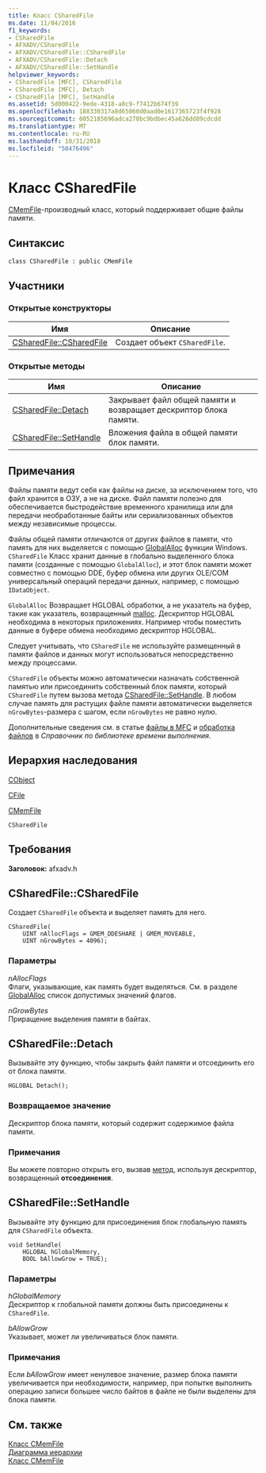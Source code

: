 ```yaml
---
title: Класс CSharedFile
ms.date: 11/04/2016
f1_keywords:
- CSharedFile
- AFXADV/CSharedFile
- AFXADV/CSharedFile::CSharedFile
- AFXADV/CSharedFile::Detach
- AFXADV/CSharedFile::SetHandle
helpviewer_keywords:
- CSharedFile [MFC], CSharedFile
- CSharedFile [MFC], Detach
- CSharedFile [MFC], SetHandle
ms.assetid: 5d000422-9ede-4318-a8c9-f7412b674f39
ms.openlocfilehash: 188330317a8d65060d0aad0e1617365723f4f928
ms.sourcegitcommit: 6052185696adca270bc9bdbec45a626dd89cdcdd
ms.translationtype: MT
ms.contentlocale: ru-RU
ms.lasthandoff: 10/31/2018
ms.locfileid: "50476496"
---
```

# <a name="csharedfile-class"></a>Класс CSharedFile

[CMemFile](../../mfc/reference/cmemfile-class.md)-производный класс, который поддерживает общие файлы памяти.

## <a name="syntax"></a>Синтаксис

```
class CSharedFile : public CMemFile
```

## <a name="members"></a>Участники

### <a name="public-constructors"></a>Открытые конструкторы

|Имя|Описание|
|----------|-----------------|
|[CSharedFile::CSharedFile](#csharedfile)|Создает объект `CSharedFile`.|

### <a name="public-methods"></a>Открытые методы

|Имя|Описание|
|----------|-----------------|
|[CSharedFile::Detach](#detach)|Закрывает файл общей памяти и возвращает дескриптор блока памяти.|
|[CSharedFile::SetHandle](#sethandle)|Вложения файла в общей памяти блок памяти.|

## <a name="remarks"></a>Примечания

Файлы памяти ведут себя как файлы на диске, за исключением того, что файл хранится в ОЗУ, а не на диске. Файл памяти полезно для обеспечивается быстродействие временного хранилища или для передачи необработанные байты или сериализованных объектов между независимые процессы.

Файлы общей памяти отличаются от других файлов в памяти, что память для них выделяется с помощью [GlobalAlloc](/windows/desktop/api/winbase/nf-winbase-globalalloc) функции Windows. `CSharedFile` Класс хранит данные в глобально выделенного блока памяти (созданные с помощью `GlobalAlloc`), и этот блок памяти может совместно с помощью DDE, буфер обмена или других OLE/COM универсальный операций передачи данных, например, с помощью `IDataObject`.

`GlobalAlloc` Возвращает HGLOBAL обработки, а не указатель на буфер, такие как указатель, возвращенный [malloc](../../c-runtime-library/reference/malloc.md). Дескриптор HGLOBAL необходима в некоторых приложениях. Например чтобы поместить данные в буфере обмена необходимо дескриптор HGLOBAL.

Следует учитывать, что `CSharedFile` не используйте размещенный в памяти файлов и данных могут использоваться непосредственно между процессами.

`CSharedFile` объекты можно автоматически назначать собственной памятью или присоединить собственный блок памяти, который `CSharedFile` путем вызова метода [CSharedFile::SetHandle](#sethandle). В любом случае память для растущих файле памяти автоматически выделяется `nGrowBytes`-размера с шагом, если `nGrowBytes` не равно нулю.

Дополнительные сведения см. в статье [файлы в MFC](../../mfc/files-in-mfc.md) и [обработка файлов](../../c-runtime-library/file-handling.md) в *Справочник по библиотеке времени выполнения*.

## <a name="inheritance-hierarchy"></a>Иерархия наследования

[CObject](../../mfc/reference/cobject-class.md)

[CFile](../../mfc/reference/cfile-class.md)

[CMemFile](../../mfc/reference/cmemfile-class.md)

`CSharedFile`

## <a name="requirements"></a>Требования

**Заголовок:** afxadv.h

##  <a name="csharedfile"></a>  CSharedFile::CSharedFile

Создает `CSharedFile` объекта и выделяет память для него.

```
CSharedFile(
    UINT nAllocFlags = GMEM_DDESHARE | GMEM_MOVEABLE,
    UINT nGrowBytes = 4096);
```

### <a name="parameters"></a>Параметры

*nAllocFlags*<br/>
Флаги, указывающие, как память будет выделяться. См. в разделе [GlobalAlloc](/windows/desktop/api/winbase/nf-winbase-globalalloc) список допустимых значений флагов.

*nGrowBytes*<br/>
Приращение выделения памяти в байтах.

##  <a name="detach"></a>  CSharedFile::Detach

Вызывайте эту функцию, чтобы закрыть файл памяти и отсоединить его от блока памяти.

```
HGLOBAL Detach();
```

### <a name="return-value"></a>Возвращаемое значение

Дескриптор блока памяти, который содержит содержимое файла памяти.

### <a name="remarks"></a>Примечания

Вы можете повторно открыть его, вызвав [метод](#sethandle), используя дескриптор, возвращенный **отсоединения**.

##  <a name="sethandle"></a>  CSharedFile::SetHandle

Вызывайте эту функцию для присоединения блок глобальную память для `CSharedFile` объекта.

```
void SetHandle(
    HGLOBAL hGlobalMemory,
    BOOL bAllowGrow = TRUE);
```

### <a name="parameters"></a>Параметры

*hGlobalMemory*<br/>
Дескриптор к глобальной памяти должны быть присоединены к `CSharedFile`.

*bAllowGrow*<br/>
Указывает, может ли увеличиваться блок памяти.

### <a name="remarks"></a>Примечания

Если *bAllowGrow* имеет ненулевое значение, размер блока памяти увеличивается при необходимости, например, при попытке выполнить операцию записи большее число байтов в файле не были выделены для блока памяти.

## <a name="see-also"></a>См. также

[Класс CMemFile](../../mfc/reference/cmemfile-class.md)<br/>
[Диаграмма иерархии](../../mfc/hierarchy-chart.md)<br/>
[Класс CMemFile](../../mfc/reference/cmemfile-class.md)
